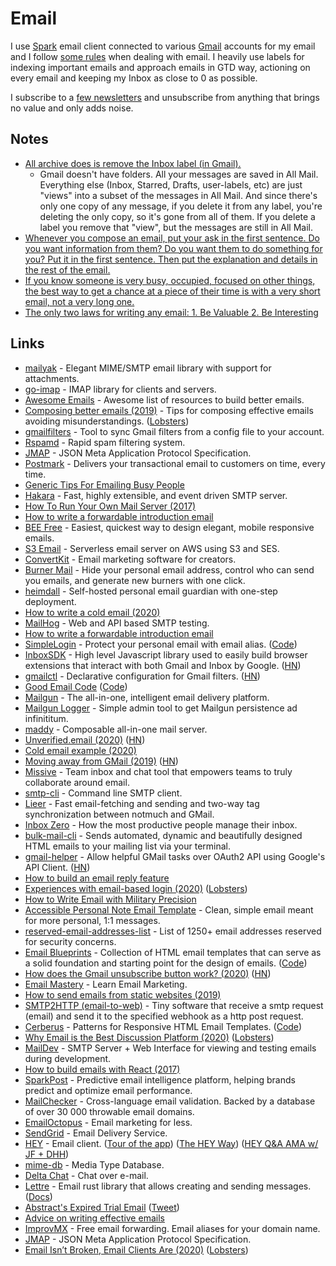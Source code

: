 # Email

I use [Spark](https://sparkmailapp.com) email client connected to various [Gmail](https://gmail.com) accounts for my email and I follow [some rules](../focusing/rules.md#email) when dealing with email. I heavily use labels for indexing important emails and approach emails in GTD way, actioning on every email and keeping my Inbox as close to 0 as possible.

I subscribe to a [few newsletters](https://github.com/learn-anything/newsletters) and unsubscribe from anything that brings no value and only adds noise.

## Notes

* [All archive does is remove the Inbox label \(in Gmail\).](https://productforums.google.com/forum/#!msg/gmail/2xUYO5ifCCY/95_y02y2IgAJ)
  * Gmail doesn't have folders. All your messages are saved in All Mail. Everything else \(Inbox, Starred, Drafts, user-labels, etc\) are just "views" into a subset of the messages in All Mail. And since there's only one copy of any message, if you delete it from any label, you're deleting the only copy, so it's gone from all of them. If you delete a label you remove that "view", but the messages are still in All Mail.
* [Whenever you compose an email, put your ask in the first sentence. Do you want information from them? Do you want them to do something for you? Put it in the first sentence. Then put the explanation and details in the rest of the email.](https://news.ycombinator.com/item?id=23064974)
* [If you know someone is very busy, occupied, focused on other things, the best way to get a chance at a piece of their time is with a very short email, not a very long one.](https://twitter.com/jasonfried/status/1273364620187762688)
* [The only two laws for writing any email: 1. Be Valuable 2. Be Interesting](https://www.linkedin.com/pulse/only-two-laws-writing-any-email-henry-taylor/)

## Links

* [mailyak](https://github.com/domodwyer/mailyak) - Elegant MIME/SMTP email library with support for attachments.
* [go-imap](https://github.com/emersion/go-imap) - IMAP library for clients and servers.
* [Awesome Emails](https://github.com/jonathandion/awesome-emails) - Awesome list of resources to build better emails.
* [Composing better emails \(2019\)](https://iridakos.com/how-to/2019/06/26/composing-better-emails.html) - Tips for composing effective emails avoiding misunderstandings. \([Lobsters](https://lobste.rs/s/3vfgoc/composing_better_emails)\)
* [gmailfilters](https://github.com/jessfraz/gmailfilters) - Tool to sync Gmail filters from a config file to your account.
* [Rspamd](https://github.com/rspamd/rspamd) - Rapid spam filtering system.
* [JMAP](https://github.com/jmapio/jmap) - JSON Meta Application Protocol Specification.
* [Postmark](https://postmarkapp.com/) - Delivers your transactional email to customers on time, every time.
* [Generic Tips For Emailing Busy People](https://www.kalzumeus.com/standing-invitation/#generic-tips-for-emailing-busy-people)
* [Hakara](https://github.com/haraka/Haraka) - Fast, highly extensible, and event driven SMTP server.
* [How To Run Your Own Mail Server \(2017\)](https://www.c0ffee.net/blog/mail-server-guide/)
* [How to write a forwardable introduction email](https://alexiskold.net/2015/06/24/how-to-write-a-forwardable-introduction-email/)
* [BEE Free](https://beefree.io/) - Easiest, quickest way to design elegant, mobile responsive emails.
* [S3 Email](https://github.com/0x4447/0x4447_product_s3_email) - Serverless email server on AWS using S3 and SES.
* [ConvertKit](https://convertkit.com/) - Email marketing software for creators.
* [Burner Mail](https://burnermail.io/) - Hide your personal email address, control who can send you emails, and generate new burners with one click.
* [heimdall](https://github.com/fterh/heimdall) - Self-hosted personal email guardian with one-step deployment.
* [How to write a cold email \(2020\)](https://sriramk.com/coldemail)
* [MailHog](https://github.com/mailhog/MailHog) - Web and API based SMTP testing.
* [How to write a forwardable introduction email](https://www.startuphacks.vc/blog/2015/06/24/how-to-write-a-forwardable-introduction-email)
* [SimpleLogin](https://simplelogin.io/) - Protect your personal email with email alias. \([Code](https://github.com/simple-login/app)\)
* [InboxSDK](https://www.inboxsdk.com/) - High level Javascript library used to easily build browser extensions that interact with both Gmail and Inbox by Google. \([HN](https://news.ycombinator.com/item?id=22580223)\)
* [gmailctl](https://github.com/mbrt/gmailctl) - Declarative configuration for Gmail filters. \([HN](https://news.ycombinator.com/item?id=22715982)\)
* [Good Email Code](https://www.goodemailcode.com/) \([Code](https://github.com/M-J-Robbins/good-email-code)\)
* [Mailgun](https://www.mailgun.com/) - The all-in-one, intelligent email delivery platform.
* [Mailgun Logger](https://github.com/jackjoe/mailgun_logger) - Simple admin tool to get Mailgun persistence ad infinititum.
* [maddy](https://github.com/foxcpp/maddy) - Composable all-in-one mail server.
* [Unverified.email \(2020\)](https://kerestey.net/writing/2020-04-05-announcing-unverified-dot-email.html) \([HN](https://news.ycombinator.com/item?id=22799071)\)
* [Cold email example \(2020\)](https://twitter.com/louisnicholls_/status/1248578404435333122)
* [Moving away from GMail \(2019\)](https://rolisz.ro/2020/04/11/moving-away-from-gmail/) \([HN](https://news.ycombinator.com/item?id=22843326)\)
* [Missive](https://missiveapp.com/) - Team inbox and chat tool that empowers teams to truly collaborate around email.
* [smtp-cli](https://github.com/mludvig/smtp-cli) - Command line SMTP client.
* [Lieer](https://github.com/gauteh/lieer) - Fast email-fetching and sending and two-way tag synchronization between notmuch and GMail.
* [Inbox Zero](https://inboxze.ro/) - How the most productive people manage their inbox.
* [bulk-mail-cli](https://github.com/adventmail/bulk-mail-cli) - Sends automated, dynamic and beautifully designed HTML emails to your mailing list via your terminal.
* [gmail-helper](https://github.com/abhishekkr/gmail-helper) - Allow helpful GMail tasks over OAuth2 API using Google's API Client. \([HN](https://news.ycombinator.com/item?id=22989904)\)
* [How to build an email reply feature](https://davidfurlong.me/how-to-build-an-email-reply-feature)
* [Experiences with email-based login \(2020\)](https://www.arp242.net/email-auth.html) \([Lobsters](https://lobste.rs/s/kjm4nu/experiences_with_email_based_login)\)
* [How to Write Email with Military Precision](https://hbr.org/2016/11/how-to-write-email-with-military-precision)
* [Accessible Personal Note Email Template](https://litmus.com/community/templates/30-accessible-personal-note) - Clean, simple email meant for more personal, 1:1 messages.
* [reserved-email-addresses-list](https://github.com/forwardemail/reserved-email-addresses-list) - List of 1250+ email addresses reserved for security concerns.
* [Email Blueprints](https://templates.mailchimp.com/) - Collection of HTML email templates that can serve as a solid foundation and starting point for the design of emails. \([Code](https://github.com/mailchimp/email-blueprints)\)
* [How does the Gmail unsubscribe button work? \(2020\)](https://blog.leavemealone.app/how-does-the-gmail-unsubscribe-button-work/) \([HN](https://news.ycombinator.com/item?id=23350881)\)
* [Email Mastery](https://emailmastery.org/) - Learn Email Marketing.
* [How to send emails from static websites \(2019\)](https://medium.com/@WebReflection/how-to-send-emails-from-static-websites-9a34ceb9416c)
* [SMTP2HTTP \(email-to-web\)](https://github.com/alash3al/smtp2http) - Tiny software that receive a smtp request \(email\) and send it to the specified webhook as a http post request.
* [Cerberus](https://tedgoas.github.io/Cerberus/) - Patterns for Responsive HTML Email Templates. \([Code](https://github.com/TedGoas/Cerberus)\)
* [Why Email is the Best Discussion Platform \(2020\)](https://www.paritybit.ca/blog/why-email-is-the-best-discussion-platform) \([Lobsters](https://lobste.rs/s/9ezplc/why_email_is_best_discussion_platform)\)
* [MailDev](https://github.com/maildev/maildev) - SMTP Server + Web Interface for viewing and testing emails during development.
* [How to build emails with React \(2017\)](https://building.lang.ai/how-to-build-emails-with-react-fcf941b125d1)
* [SparkPost](https://www.sparkpost.com/) - Predictive email intelligence platform, helping brands predict and optimize email performance.
* [MailChecker](https://github.com/FGRibreau/mailchecker) - Cross-language email validation. Backed by a database of over 30 000 throwable email domains.
* [EmailOctopus](https://emailoctopus.com/) - Email marketing for less.
* [SendGrid](https://sendgrid.com/) - Email Delivery Service.
* [HEY](https://hey.com/) - Email client. \([Tour of the app](https://www.youtube.com/watch?v=UCeYTysLyGI)\) \([The HEY Way](https://hey.com/the-hey-way/)\) \([HEY Q&A AMA w/ JF + DHH](https://www.youtube.com/watch?v=6T4NwqCn6Bk)\)
* [mime-db](https://github.com/jshttp/mime-db) - Media Type Database.
* [Delta Chat](https://delta.chat/en/) - Chat over e-mail.
* [Lettre](https://github.com/lettre/lettre) - Email rust library that allows creating and sending messages. \([Docs](https://lettre.at/)\)
* [Abstract's Expired Trial Email](https://www.swipefiles.co/latest/file) \([Tweet](https://twitter.com/coreyhainesco/status/1275569632523350016)\)
* [Advice on writing effective emails](https://rosiecampbell.me/on-writing-effective-emails)
* [ImprovMX](https://improvmx.com/) - Free email forwarding. Email aliases for your domain name.
* [JMAP](https://jmap.io/) - JSON Meta Application Protocol Specification.
* [Email Isn’t Broken, Email Clients Are \(2020\)](https://medium.com/@alnewkirk/email-isnt-broken-email-clients-are-8badaa14af61) \([Lobsters](https://lobste.rs/s/jhixrm/email_isn_t_broken_email_clients_are)\)

